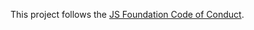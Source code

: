 This project follows the [JS Foundation Code of
Conduct](https://js.foundation/community/code-of-conduct).
